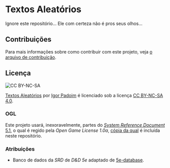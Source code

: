 # Textos Aleatórios

Ignore este repositório... Ele com certeza não é pros seus olhos...

## Contribuições

Para mais informações sobre como contribuir com este projeto, veja [o arquivo de contribuição](CONTRIBUTING.md).

## Licença

![CC BY-NC-SA](https://licensebuttons.net/l/by-nc-sa/4.0/88x31.png)

[Textos Aleatórios](https://nereare.github.io/texts/) por [Igor Padoim](https://nereare.com/) é licenciado sob a licença [CC BY-NC-SA 4.0](https://creativecommons.org/licenses/by-nc-sa/4.0/deed.pt-br).

### OGL

Este projeto usará, inexoravelmente, partes do [_System Reference Document_ 5.1](https://media.wizards.com/2016/downloads/DND/SRD-OGL_V5.1.pdf), o qual é regido pela _Open Game License 1.0a_, [cópia da qual](OGL.md) é incluída neste repositório.

### Atribuições

- Banco de dados da _SRD_ de _D&D 5e_ adaptado de [5e-database](https://github.com/5e-bits/5e-database).
